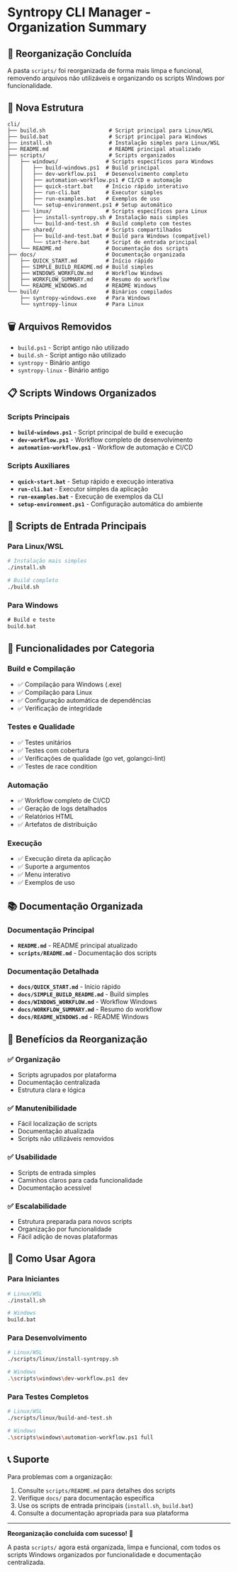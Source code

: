 # Syntropy CLI Manager - Organization Summary

## 🎯 Reorganização Concluída

A pasta `scripts/` foi reorganizada de forma mais limpa e funcional, removendo arquivos não utilizáveis e organizando os scripts Windows por funcionalidade.

## 📁 Nova Estrutura

```
cli/
├── build.sh                    # Script principal para Linux/WSL
├── build.bat                   # Script principal para Windows
├── install.sh                  # Instalação simples para Linux/WSL
├── README.md                   # README principal atualizado
├── scripts/                    # Scripts organizados
│   ├── windows/               # Scripts específicos para Windows
│   │   ├── build-windows.ps1  # Build principal
│   │   ├── dev-workflow.ps1   # Desenvolvimento completo
│   │   ├── automation-workflow.ps1 # CI/CD e automação
│   │   ├── quick-start.bat    # Início rápido interativo
│   │   ├── run-cli.bat        # Executor simples
│   │   ├── run-examples.bat   # Exemplos de uso
│   │   └── setup-environment.ps1 # Setup automático
│   ├── linux/                 # Scripts específicos para Linux
│   │   ├── install-syntropy.sh # Instalação mais simples
│   │   └── build-and-test.sh  # Build completo com testes
│   ├── shared/                # Scripts compartilhados
│   │   ├── build-and-test.bat # Build para Windows (compatível)
│   │   └── start-here.bat     # Script de entrada principal
│   └── README.md              # Documentação dos scripts
├── docs/                      # Documentação organizada
│   ├── QUICK_START.md         # Início rápido
│   ├── SIMPLE_BUILD_README.md # Build simples
│   ├── WINDOWS_WORKFLOW.md    # Workflow Windows
│   ├── WORKFLOW_SUMMARY.md    # Resumo do workflow
│   └── README_WINDOWS.md      # README Windows
└── build/                     # Binários compilados
    ├── syntropy-windows.exe   # Para Windows
    └── syntropy-linux         # Para Linux
```

## 🗑️ Arquivos Removidos

- `build.ps1` - Script antigo não utilizado
- `build.sh` - Script antigo não utilizado
- `syntropy` - Binário antigo
- `syntropy-linux` - Binário antigo

## 📋 Scripts Windows Organizados

### Scripts Principais
- **`build-windows.ps1`** - Script principal de build e execução
- **`dev-workflow.ps1`** - Workflow completo de desenvolvimento
- **`automation-workflow.ps1`** - Workflow de automação e CI/CD

### Scripts Auxiliares
- **`quick-start.bat`** - Setup rápido e execução interativa
- **`run-cli.bat`** - Executor simples da aplicação
- **`run-examples.bat`** - Execução de exemplos da CLI
- **`setup-environment.ps1`** - Configuração automática do ambiente

## 🚀 Scripts de Entrada Principais

### Para Linux/WSL
```bash
# Instalação mais simples
./install.sh

# Build completo
./build.sh
```

### Para Windows
```cmd
# Build e teste
build.bat
```

## 🎯 Funcionalidades por Categoria

### Build e Compilação
- ✅ Compilação para Windows (.exe)
- ✅ Compilação para Linux
- ✅ Configuração automática de dependências
- ✅ Verificação de integridade

### Testes e Qualidade
- ✅ Testes unitários
- ✅ Testes com cobertura
- ✅ Verificações de qualidade (go vet, golangci-lint)
- ✅ Testes de race condition

### Automação
- ✅ Workflow completo de CI/CD
- ✅ Geração de logs detalhados
- ✅ Relatórios HTML
- ✅ Artefatos de distribuição

### Execução
- ✅ Execução direta da aplicação
- ✅ Suporte a argumentos
- ✅ Menu interativo
- ✅ Exemplos de uso

## 📚 Documentação Organizada

### Documentação Principal
- **`README.md`** - README principal atualizado
- **`scripts/README.md`** - Documentação dos scripts

### Documentação Detalhada
- **`docs/QUICK_START.md`** - Início rápido
- **`docs/SIMPLE_BUILD_README.md`** - Build simples
- **`docs/WINDOWS_WORKFLOW.md`** - Workflow Windows
- **`docs/WORKFLOW_SUMMARY.md`** - Resumo do workflow
- **`docs/README_WINDOWS.md`** - README Windows

## 🎉 Benefícios da Reorganização

### ✅ Organização
- Scripts agrupados por plataforma
- Documentação centralizada
- Estrutura clara e lógica

### ✅ Manutenibilidade
- Fácil localização de scripts
- Documentação atualizada
- Scripts não utilizáveis removidos

### ✅ Usabilidade
- Scripts de entrada simples
- Caminhos claros para cada funcionalidade
- Documentação acessível

### ✅ Escalabilidade
- Estrutura preparada para novos scripts
- Organização por funcionalidade
- Fácil adição de novas plataformas

## 🚀 Como Usar Agora

### Para Iniciantes
```bash
# Linux/WSL
./install.sh

# Windows
build.bat
```

### Para Desenvolvimento
```bash
# Linux/WSL
./scripts/linux/install-syntropy.sh

# Windows
.\scripts\windows\dev-workflow.ps1 dev
```

### Para Testes Completos
```bash
# Linux/WSL
./scripts/linux/build-and-test.sh

# Windows
.\scripts\windows\automation-workflow.ps1 full
```

## 📞 Suporte

Para problemas com a organização:
1. Consulte `scripts/README.md` para detalhes dos scripts
2. Verifique `docs/` para documentação específica
3. Use os scripts de entrada principais (`install.sh`, `build.bat`)
4. Consulte a documentação apropriada para sua plataforma

---

**Reorganização concluída com sucesso!** 🎉

A pasta `scripts/` agora está organizada, limpa e funcional, com todos os scripts Windows organizados por funcionalidade e documentação centralizada.

